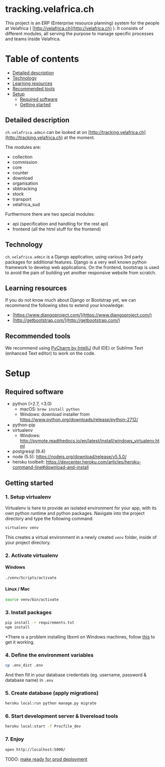 # tracking.velafrica.ch

This project is an ERP (Enterprise resource planning) system for the people at Velafrica ( [http://velafrica.ch](http://velafrica.ch) ).
It consists of different modules, all serving the purpose to manage specific processes and teams inside Velafrica.

# Table of contents

  * [Detailed description](#detailed-description)
  * [Technology](#technology)
  * [Learning resources](#learning-resources)
  * [Recommended tools](#recommended-tools)
  * [Setup](#setup)
    * [Required software](#required-software)
    * [Getting started](#getting-started)

## Detailed description

`ch.velafrica.admin` can be looked at on [http://tracking.velafrica.ch](http://tracking.velafrica.ch) at the moment.

The modules are:

- collection
- commission
- core
- counter
- download
- organisation
- sbbtracking
- stock
- transport
- velafrica_sud

Furthermore there are two special modules:

- api (specification and handling for the rest api)
- frontend (all the html stuff for the frontend)

## Technology
`ch.velafrica.admin` is a Django application, using various 3rd party packages for additional features. Django is a very well known python framework to develop web applications. On the frontend, bootstrap is used to avoid the pain of building yet another responsive website from scratch.

## Learning resources
If you do not know much about Django or Bootstrap yet, we can recommend the following sites to extend your knowledge:

- [https://www.djangoproject.com/](https://www.djangoproject.com/)
- [http://getbootstrap.com/](http://getbootstrap.com/)

## Recommended tools
We recommend using [PyCharm by IntelliJ](https://www.jetbrains.com/pycharm/) (full IDE) or Sublime Text (enhanced Text editor) to work on the code.

# Setup

## Required software

- python (>2.7, <3.0)
    - macOS: `brew install python`
    - Windows: download installer from https://www.python.org/downloads/release/python-2712/
- python-pip
- virtualenv
    - Windows: http://pymote.readthedocs.io/en/latest/install/windows_virtualenv.html
- postgresql (9.4)
- node (5.5): https://nodejs.org/download/release/v5.5.0/
- heroku toolbelt: https://devcenter.heroku.com/articles/heroku-command-line#download-and-install

## Getting started

### 1. Setup virtualenv

Virtualenv is here to provide an isolated environment for your app, with its own python runtime and python packages.
Navigate into the project directory and type the following command:

```bash
virtualenv venv
```

This creates a virtual environment in a newly created `venv` folder, inside of your project directory.

### 2. Activate virtualenv

#### Windows

```bash
./venv/Scripts/activate
```

#### Linux / Mac

```bash
source venv/bin/activate
```

### 3. Install packages

```bash
pip install -r requirements.txt
npm install
```

*There is a problem installing libxml on Windows machines, follow [this](http://stackoverflow.com/questions/30493031/installing-lxml-libxml2-libxslt-on-windows-8-1) to get it working.

### 4. Define the environment variables

```bash
cp .env_dist .env
```

And then fill in your database credentials (eg. username, password & database name) in `.env`

### 5. Create database (apply migrations)
   
```bash
heroku local:run python manage.py migrate
```

### 6. Start development server & livereload tools

```bash
heroku local:start -f Procfile_dev
```

### 7. Enjoy

```bash
open http://localhost:5000/
```

TODO: [make ready for prod deployment](https://docs.djangoproject.com/en/1.10/ref/django-admin/#cmdoption-check--deploy)
